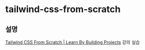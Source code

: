 # tailwind-css-from-scratch

## 설명

[Tailwind CSS From Scratch | Learn By Building Projects](https://kmooc.udemy.com/course/tailwind-from-scratch/) 강의 실습
